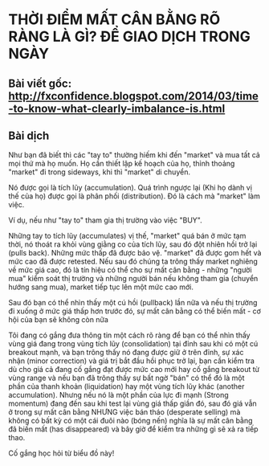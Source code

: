 # THỜI ĐIỂM MẤT CÂN BẰNG RÕ RÀNG LÀ GÌ? ĐỂ GIAO DỊCH TRONG NGÀY

## Bài viết gốc: http://fxconfidence.blogspot.com/2014/03/time-to-know-what-clearly-imbalance-is.html

## Bài dịch

Như bạn đã biết thì các "tay to" thường hiếm khi đến "market" và mua tất cả mọi thứ mà họ muốn. Họ cần thiết lập kế hoạch của họ, thỉnh thoảng "market" đi trong sideways, khi thì "market" di chuyển.

Nó được gọi là tích lũy (accumulation). Quá trình ngược lại (Khi họ dành vị thế của họ) được gọi là phân phối (distribution). Đó là cách mà "market" làm việc.

Ví dụ, nếu như "tay to" tham gia thị trường vào việc "BUY". 

Những tay to tích lũy (accumulates) vị thế, "market" quá bán ở mức tạm thời, nó thoát ra khỏi vùng giằng co của tích lũy, sau đó đột nhiên hồi trở lại (pulls back). Những mức thấp đã được bảo vệ. "market" đã được gom hết và mức cao đã được retested. Nếu sau đó chúng ta trông thấy market nghiêng về mức giá cao, đó là tín hiệu có thể cho sự mất cân bằng - những "người mua" kiểm soát thị trường và những người bán nếu không tham gia (chuyển hướng sang mua), market tiếp tục lên một mức cao mới.

Sau đó bạn có thể nhìn thấy một cú hồi (pullback) lần nữa và nếu thị trường đi xuống ở mức giá thấp hơn trước đó, sự mất cân bằng có thể biến mất - cơ hội của bạn sẽ không còn nữa

Tôi đang có gắng đưa thông tin một cách rõ ràng để bạn có thể nhìn thấy vùng giá đang trong vùng tích lũy (consolidation) tại đỉnh sau khi có một cú breakout mạnh, và bạn trông thấy nó đang được giữ ở trên đỉnh, sự xác nhận (minor correction) và giá trị bắt đầu hồi phục trở lại, bạn cần kiểm tra dù cho giá cả đang cố gắng đạt được mức cao mới hay cố gắng breakout từ vùng range và nếu bạn đã trông thấy sự bất ngờ "bán" có thể đó là một phần của thanh khoản (liquidation) hay một vùng tích lũy khác (another accumulation). Nhưng nếu nó là một phần của lực đi mạnh (Strong momentum) đang đến sau khi test lại vùng giá thấp giần đó, sau đó giá vẫn ở trong sự mất cân bằng NHƯNG việc bán tháo (desperate selling) mà không có bất kỳ có một cái đuôi nào (bóng nến) nghĩa là sự mất cân bằng đã biến mất (has disappeared) và bây giờ để kiểm tra những gì sẽ xả ra tiếp thao.

Cố gắng học hỏi từ biểu đồ này!

